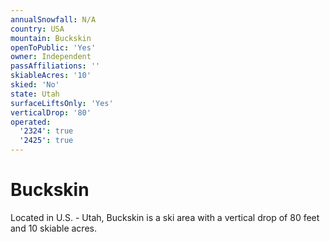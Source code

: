 ```yaml
---
annualSnowfall: N/A
country: USA
mountain: Buckskin
openToPublic: 'Yes'
owner: Independent
passAffiliations: ''
skiableAcres: '10'
skied: 'No'
state: Utah
surfaceLiftsOnly: 'Yes'
verticalDrop: '80'
operated:
  '2324': true
  '2425': true
---
```



# Buckskin

Located in U.S. - Utah, Buckskin is a ski area with a vertical drop of 80 feet and 10 skiable acres.
